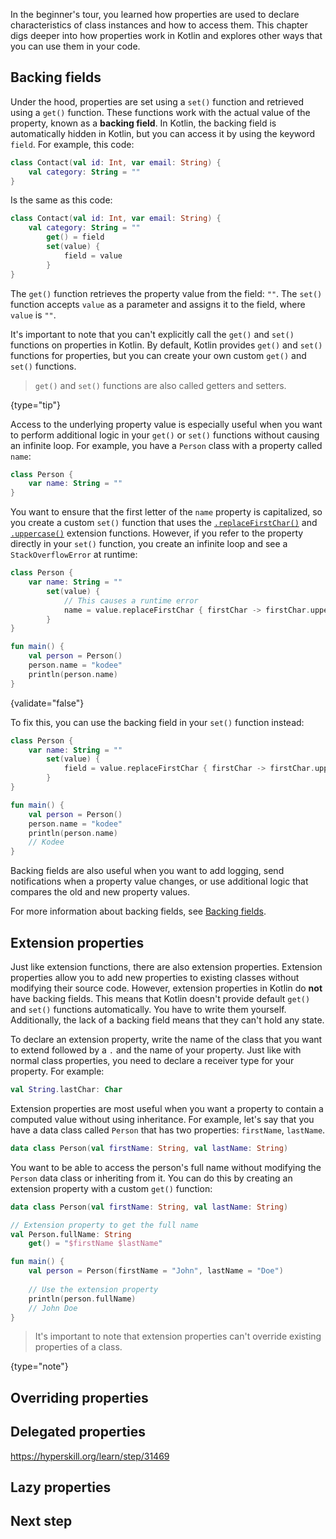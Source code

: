 [//]: # (title: Intermediate Properties)

In the beginner's tour, you learned how properties are used to declare characteristics of class instances and how to access
them. This chapter digs deeper into how properties work in Kotlin and explores other ways that you can use them in your code.

## Backing fields

Under the hood, properties are set using a `set()` function and retrieved using a `get()` function. These functions work
with the actual value of the property, known as a **backing field**. In Kotlin, the backing field is automatically hidden
in Kotlin, but you can access it by using the keyword `field`. For example, this code:

```kotlin
class Contact(val id: Int, var email: String) {
    val category: String = ""
}
```

Is the same as this code:

```kotlin
class Contact(val id: Int, var email: String) {
    val category: String = ""
        get() = field
        set(value) {
            field = value
        }
}
```

The `get()` function retrieves the property value from the field: `""`.
The `set()` function accepts `value` as a parameter and assigns it to the field, where `value` is `""`. 

It's important to note that you can't explicitly call the `get()` and `set()` functions on properties in Kotlin. By default,
Kotlin provides `get()` and `set()` functions for properties, but you can create your own custom `get()` and `set()` functions.

> `get()` and `set()` functions are also called getters and setters. 
> 
{type="tip"}

Access to the underlying property value is especially useful when you want to perform additional logic
in your `get()` or `set()` functions without causing an infinite loop. For example, you have a 
`Person` class with a property called `name`:

```kotlin
class Person {
    var name: String = ""
}

```

You want to ensure that the first letter of the `name` property is capitalized, so you create a custom `set()` function
that uses the [`.replaceFirstChar()`](https://kotlinlang.org/api/latest/jvm/stdlib/kotlin.text/replace-first-char.html) 
and [`.uppercase()`](https://kotlinlang.org/api/latest/jvm/stdlib/kotlin.text/uppercase-char.html) extension functions. 
However, if you refer to the property directly in your `set()` function, you create an infinite loop and see a `StackOverflowError`
at runtime:

```kotlin
class Person {
    var name: String = ""
        set(value) {
            // This causes a runtime error
            name = value.replaceFirstChar { firstChar -> firstChar.uppercase() }
        }
}

fun main() {
    val person = Person()
    person.name = "kodee"
    println(person.name)
}
```
{validate="false"}

To fix this, you can use the backing field in your `set()` function instead:

```kotlin
class Person {
    var name: String = ""
        set(value) {
            field = value.replaceFirstChar { firstChar -> firstChar.uppercase() }
        }
}

fun main() {
    val person = Person()
    person.name = "kodee"
    println(person.name)
    // Kodee
}
```

Backing fields are also useful when you want to add logging, send notifications when a property value changes,
or use additional logic that compares the old and new property values.

<!-- Mention backing properties? Needs intro on visibility modifiers -->

For more information about backing fields, see [Backing fields](properties.md#backing-fields).


## Extension properties

Just like extension functions, there are also extension properties. Extension properties allow you to add new properties
to existing classes without modifying their source code. However, extension properties in Kotlin do **not** have backing
fields. This means that Kotlin doesn't provide default `get()` and `set()` functions automatically. You have to write them
yourself. Additionally, the lack of a backing field means that they can't hold any state.

To declare an extension property, write the name of the class that you want to extend followed by a `.` and the name of
your property. Just like with normal class properties, you need to declare a receiver type for your property. 
For example:

```kotlin
val String.lastChar: Char
```

Extension properties are most useful when you want a property to contain a computed value without using inheritance.
For example, let's say that you have a data class called `Person` that has two properties: `firstName`, `lastName`.

```kotlin
data class Person(val firstName: String, val lastName: String)
```

You want to be able to access the person's full name without modifying the `Person` data class or inheriting from it.
You can do this by creating an extension property with a custom `get()` function:

```kotlin
data class Person(val firstName: String, val lastName: String)

// Extension property to get the full name
val Person.fullName: String
    get() = "$firstName $lastName"

fun main() {
    val person = Person(firstName = "John", lastName = "Doe")
    
    // Use the extension property
    println(person.fullName) 
    // John Doe
}
```

> It's important to note that extension properties can't override existing properties of a class.
> 
{type="note"}

## Overriding properties

## Delegated properties

https://hyperskill.org/learn/step/31469

## Lazy properties

## Next step

